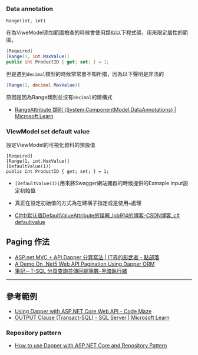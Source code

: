 

### Data annotation 

`Range(int, int)`

在為ViweModel添加範圍檢查的時候會使用類似以下程式碼，用來限定屬性的範圍。

``` C#
[Required]
[Range(1, int.MaxValue)]
public int ProductID { get; set; } = 1;
```

但是遇到`decimal`類型的時候常常會不知所措，因為以下聲明是非法的

```C#
[Range(1, decimal.MaxValue)]
```

原因是因為Range類別並沒有`decimal`的建構式

- [RangeAttribute 類別 (System.ComponentModel.DataAnnotations) | Microsoft Learn](https://learn.microsoft.com/zh-tw/dotnet/api/system.componentmodel.dataannotations.rangeattribute?view=net-7.0)

### ViewModel set default value

設定ViewModel的可視化資料的預設值

```
[Required]
[Range(1, int.MaxValue)]
[DefaultValue(1)]
public int ProductID { get; set; } = 1;
```

- `[DefaultValue(1)]`用來將Swagger網站開啟的時候提供的Exmaple input設定初始值
- 真正在設定初始值的方式為在建構子指定或是使用`=`處理

- [C#中默认值DefaultValueAttribute的误解_lpb914的博客-CSDN博客_c# defaultvalue](https://blog.csdn.net/lpb914/article/details/119751076)

## Paging 作法



- [ASP.net MVC + API Dapper 分頁寫法 | IT界的影武者 - 點部落](https://dotblogs.com.tw/bda605/2022/03/12/153046)
- [A Demo On .Net5 Web API Pagination Using Dapper ORM](https://www.learmoreseekmore.com/2021/08/demo-on-dotnet5-web-api-pagination-using-dapper-orm.html)
- [筆記－T-SQL 分頁查詢並傳回總筆數-黑暗執行緒](https://blog.darkthread.net/blog/tsql-paging-and-get-totalcount/)

---

## 參考範例

- [Using Dapper with ASP.NET Core Web API - Code Maze](https://code-maze.com/using-dapper-with-asp-net-core-web-api/)
- [OUTPUT Clause (Transact-SQL) - SQL Server | Microsoft Learn](https://learn.microsoft.com/en-us/sql/t-sql/queries/output-clause-transact-sql?view=sql-server-ver16)

### Repository pattern

- [How to use Dapper with ASP.NET Core and Repository Pattern](https://blog.christian-schou.dk/how-to-use-dapper-with-asp-net-core/)